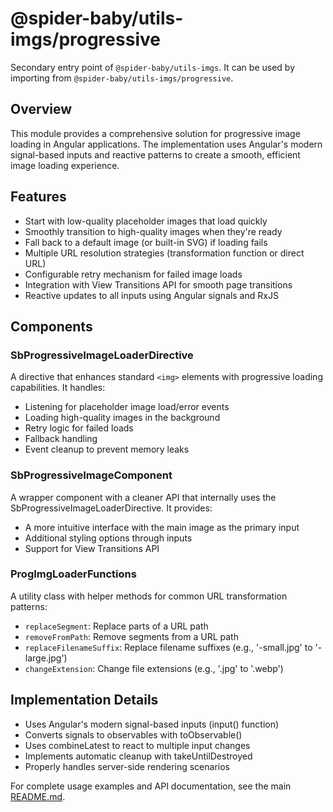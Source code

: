 # @spider-baby/utils-imgs/progressive

Secondary entry point of `@spider-baby/utils-imgs`. It can be used by importing from `@spider-baby/utils-imgs/progressive`.

## Overview

This module provides a comprehensive solution for progressive image loading in Angular applications. The implementation uses Angular's modern signal-based inputs and reactive patterns to create a smooth, efficient image loading experience.

## Features

- Start with low-quality placeholder images that load quickly
- Smoothly transition to high-quality images when they're ready
- Fall back to a default image (or built-in SVG) if loading fails
- Multiple URL resolution strategies (transformation function or direct URL)
- Configurable retry mechanism for failed image loads
- Integration with View Transitions API for smooth page transitions
- Reactive updates to all inputs using Angular signals and RxJS

## Components

### SbProgressiveImageLoaderDirective

A directive that enhances standard `<img>` elements with progressive loading capabilities. It handles:

- Listening for placeholder image load/error events
- Loading high-quality images in the background
- Retry logic for failed loads
- Fallback handling
- Event cleanup to prevent memory leaks

###  SbProgressiveImageComponent

A wrapper component with a cleaner API that internally uses the SbProgressiveImageLoaderDirective. It provides:

- A more intuitive interface with the main image as the primary input
- Additional styling options through inputs
- Support for View Transitions API

### ProgImgLoaderFunctions

A utility class with helper methods for common URL transformation patterns:

- `replaceSegment`: Replace parts of a URL path
- `removeFromPath`: Remove segments from a URL path
- `replaceFilenameSuffix`: Replace filename suffixes (e.g., '-small.jpg' to '-large.jpg')
- `changeExtension`: Change file extensions (e.g., '.jpg' to '.webp')

## Implementation Details

- Uses Angular's modern signal-based inputs (input() function)
- Converts signals to observables with toObservable()
- Uses combineLatest to react to multiple input changes
- Implements automatic cleanup with takeUntilDestroyed
- Properly handles server-side rendering scenarios

For complete usage examples and API documentation, see the main [README.md](../README.md).
